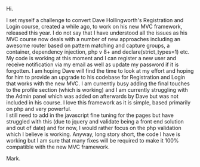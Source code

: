 Hi.

I set myself a challenge to convert Dave Hollingworth's Registration and Login course, created a while ago, to work on his new MVC framework, released this year.
I do not say that I have understood all the issues as his MVC course now deals with a number of new approaches including an awesome router based on pattern matching and capture groups, a container, dependency injection, php v 8+ and declare(strict_types=1) etc.
My code is working at this moment and I can register a new user and receive notification via my email as well as update my password if it is forgotten.
I am hoping Dave will find the time to look at my effort and hoping for him to provide an upgrade to his codebase for Registration and Login that works with the new MVC.
I am currently busy adding the final touches to the profile section (which is working) and I am currently struggling with the Admin panel which was added on afterwards by Dave but was not included in his course.
I love this framework as it is simple, based primarily on php and very powerful.  
I still need to add in the javascript fine tuning for the pages but have struggled with this (due to jquery and validate being a front end solution and out of date) and for now, I would rather focus on the php validation which I believe is working.
Anyway, long story short, the code I have is working but I am sure that many fixes will be required to make it 100% compatible with the new MVC framework.

Mark.
